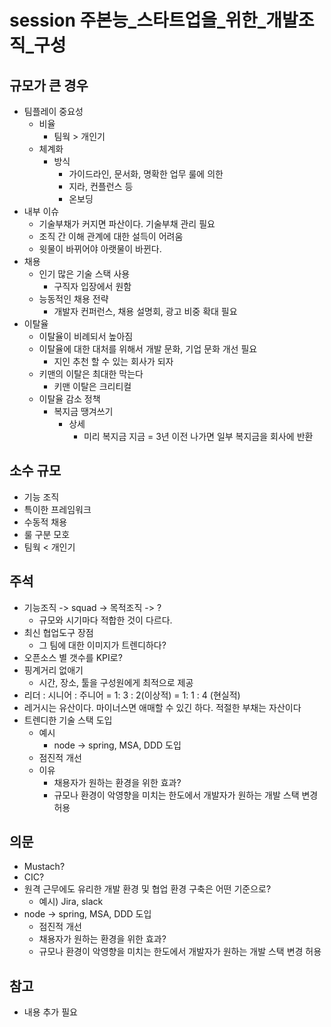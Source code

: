 # session 주본능_스타트업을_위한_개발조직_구성
## 규모가 큰 경우
  - 팀플레이 중요성
    - 비율
      - 팀웍 > 개인기
    - 체계화
      - 방식
        - 가이드라인, 문서화, 명확한 업무 룰에 의한 
        - 지라, 컨플런스 등
        - 온보딩
  - 내부 이슈
    - 기술부채가 커지면 파산이다. 기술부채 관리 필요
    - 조직 간 이해 관계에 대한 설득이 어려움
    - 윗물이 바뀌어야 아랫물이 바뀐다.
  - 채용
    - 인기 많은 기술 스택 사용
      - 구직자 입장에서 원함
    - 능동적인 채용 전략
      - 개발자 컨퍼런스, 채용 설명회, 광고 비중 확대 필요
  - 이탈율
    - 이탈율이 비례되서 높아짐
    - 이탈율에 대한 대처를 위해서 개발 문화, 기업 문화 개선 필요
      - 지인 추천 할 수 있는 회사가 되자
    - 키맨의 이탈은 최대한 막는다 
      - 키맨 이탈은 크리티컬
    - 이탈율 감소 정책
      - 복지금 땡겨쓰기
        - 상세
          - 미리 복지금 지금 = 3년 이전 나가면 일부 복지금을 회사에 반환
## 소수 규모
  - 기능 조직
  - 특이한 프레임워크
  - 수동적 채용
  - 룰 구분 모호
  - 팀웍 < 개인기

## 주석
- 기능조직 -> squad -> 목적조직 -> ?
  - 규모와 시기마다 적합한 것이 다르다.
- 최신 협업도구 장점
  -  그 팀에 대한 이미지가 트렌디하다?
- 오픈소스 별 갯수를 KPI로?
- 핑계거리 없애기
  - 시간, 장소, 툴을 구성원에게 최적으로 제공
- 리더 : 시니어 : 주니어 = 1: 3 : 2(이상적) = 1: 1 : 4 (현실적)
- 레거시는 유산이다. 마이너스면 애매할 수 있긴 하다. 적절한 부채는 자산이다
- 트렌디한 기술 스택 도입
   - 예시
     - node -> spring, MSA, DDD 도입
   - 점진적 개선
   - 이유
     - 채용자가 원하는 환경을 위한 효과?
     - 규모나 환경이 악영향을 미치는 한도에서 개발자가 원하는 개발 스택 변경 허용
## 의문
 - Mustach?
 - CIC?
 - 원격 근무에도 유리한 개발 환경 및 협업 환경 구축은 어떤 기준으로?
   - 예시) Jira, slack
 - node -> spring, MSA, DDD 도입
   - 점진적 개선
   - 채용자가 원하는 환경을 위한 효과?
   - 규모나 환경이 악영향을 미치는 한도에서 개발자가 원하는 개발 스택 변경 허용

## 참고
 - 내용 추가 필요